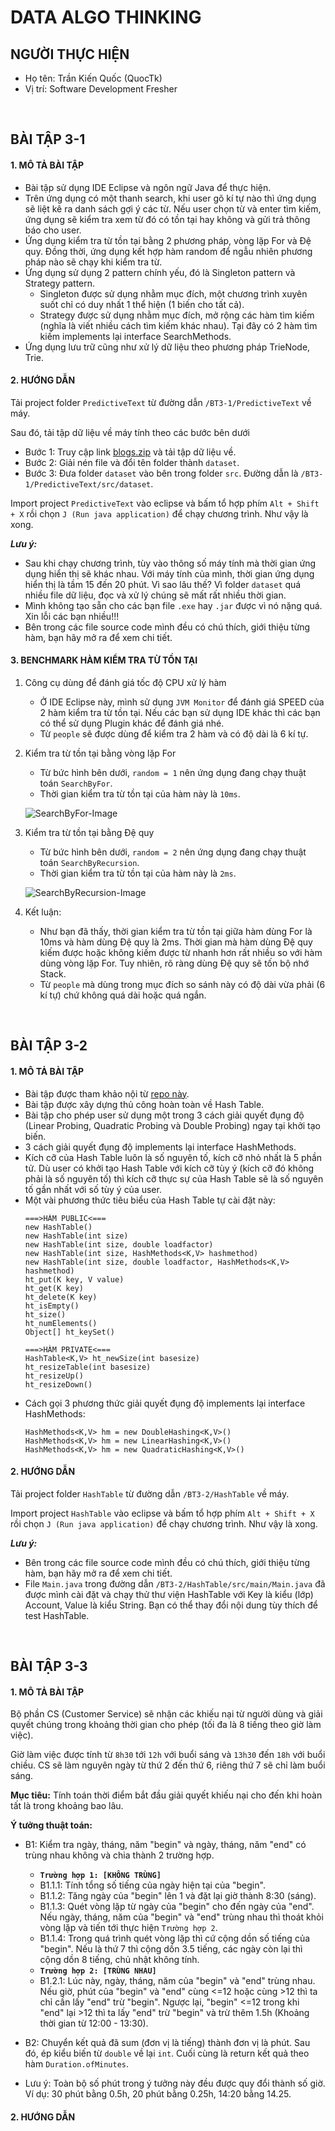 # DATA ALGO THINKING

## NGƯỜI THỰC HIỆN

* Họ tên: Trần Kiến Quốc (QuocTk)
* Vị trí: Software Development Fresher

<br/>

## BÀI TẬP 3-1

#### 1. MÔ TẢ BÀI TẬP
* Bài tập sử dụng IDE Eclipse và ngôn ngữ Java để thực hiện.
* Trên ứng dụng có một thanh search, khi user gõ kí tự nào thì ứng dụng sẽ liệt kê ra danh sách gợi ý các từ. Nếu user chọn từ và enter tìm kiếm, ứng dụng sẽ kiểm tra xem từ đó có tồn tại hay không và gửi trả thông báo cho user.
* Ứng dụng kiểm tra từ tồn tại bằng 2 phương pháp, vòng lặp For và Đệ quy. Đồng thời, ứng dụng kết hợp hàm random để ngẫu nhiên phương pháp nào sẽ chạy khi kiểm tra từ.
* Ứng dụng sử dụng 2 pattern chính yếu, đó là Singleton pattern và Strategy pattern.
    * Singleton được sử dụng nhằm mục đích, một chương trình xuyên suốt chỉ có duy nhất 1 thể hiện (1 biến cho tất cả).
    * Strategy được sử dụng nhằm mục đích, mở rộng các hàm tìm kiếm (nghĩa là viết nhiều cách tìm kiếm khác nhau). Tại đây có 2 hàm tìm kiếm implements lại interface SearchMethods.
* Ứng dụng lưu trữ cũng như xử lý dữ liệu theo phương pháp TrieNode, Trie.

#### 2. HƯỚNG DẪN
Tải project folder `PredictiveText` từ đường dẫn `/BT3-1/PredictiveText` về máy.

Sau đó, tải tập dữ liệu về máy tính theo các bước bên dưới

* Bước 1: Truy cập link [blogs.zip](http://u.cs.biu.ac.il/~koppel/BlogCorpus.htm) và tải tập dữ liệu về.
* Bước 2: Giải nén file và đổi tên folder thành `dataset`.
* Bước 3: Đưa folder `dataset` vào bên trong folder `src`. Đường dẫn là `/BT3-1/PredictiveText/src/dataset`.

Import project `PredictiveText` vào eclipse và bấm tổ hợp phím `Alt + Shift + X` rồi chọn `J (Run java application)` để chạy chương trình. Như vậy là xong.

***Lưu ý:***
* Sau khi chạy chương trình, tùy vào thông số máy tính mà thời gian ứng dụng hiển thị sẽ khác nhau. Với máy tính của mình, thời gian ứng dụng hiển thị là tầm 15 đến 20 phút. Vì sao lâu thế? Vì folder `dataset` quá nhiều file dữ liệu, đọc và xử lý chúng sẽ mất rất nhiều thời gian.
* Mình không tạo sẵn cho các bạn file `.exe` hay `.jar` được vì nó nặng quá. Xin lỗi các bạn nhiều!!!
* Bên trong các file source code mình đều có chú thích, giới thiệu từng hàm, bạn hãy mở ra để xem chi tiết.

#### 3. BENCHMARK HÀM KIỂM TRA TỪ TỒN TẠI
1. Công cụ dùng để đánh giá tốc độ CPU xử lý hàm
    * Ở IDE Eclipse này, mình sử dụng `JVM Monitor` để đánh giá SPEED của 2 hàm kiểm tra từ tồn tại. Nếu các bạn sử dụng IDE khác thì các bạn có thể sử dụng Plugin khác để đánh giá nhé.
    * Từ `people` sẽ được dùng để kiểm tra 2 hàm và có độ dài là 6 kí tự.

2. Kiểm tra từ tồn tại bằng vòng lặp For
    * Từ bức hình bên dưới, `random = 1` nên ứng dụng đang chạy thuật toán `SearchByFor`.
    * Thời gian kiểm tra từ tồn tại của hàm này là `10ms`.

    ![SearchByFor-Image](./images/1.png)

3. Kiểm tra từ tồn tại bằng Đệ quy
    * Từ bức hình bên dưới, `random = 2` nên ứng dụng đang chạy thuật toán `SearchByRecursion`.
    * Thời gian kiểm tra từ tồn tại của hàm này là `2ms`.

    ![SearchByRecursion-Image](./images/2.png)

4. Kết luận:
    * Như bạn đã thấy, thời gian kiểm tra từ tồn tại giữa hàm dùng For là 10ms và hàm dùng Đệ quy là 2ms. Thời gian mà hàm dùng Đệ quy kiếm được hoặc không kiếm được từ nhanh hơn rất nhiều so với hàm dùng vòng lặp For. Tuy nhiên, rõ ràng dùng Đệ quy sẽ tốn bộ nhớ Stack.
    * Từ `people` mà dùng trong mục đích so sánh này có độ dài vừa phải (6 kí tự) chứ không quá dài hoặc quá ngắn.

<br/>

## BÀI TẬP 3-2

#### 1. MÔ TẢ BÀI TẬP
* Bài tập được tham khảo nội từ [repo này](https://github.com/jamesroutley/write-a-hash-table).
* Bài tập được xây dựng thủ công hoàn toàn về Hash Table.
* Bài tập cho phép user sử dụng một trong 3 cách giải quyết đụng độ (Linear Probing, Quadratic Probing và Double Probing) ngay tại khởi tạo biến.
* 3 cách giải quyết đụng độ implements lại interface HashMethods.
* Kích cỡ của Hash Table luôn là số nguyên tố, kích cỡ nhỏ nhất là 5 phần tử. Dù user có khởi tạo Hash Table với kích cỡ tùy ý (kích cỡ đó không phải là số nguyên tố) thì kích cỡ thực sự của Hash Table sẽ là số nguyên tố gần nhất với số tùy ý của user.
* Một vài phương thức tiêu biểu của Hash Table tự cài đặt này:
    ```
    ===>HÀM PUBLIC<===
    new HashTable()
    new HashTable(int size)
    new HashTable(int size, double loadfactor)
    new HashTable(int size, HashMethods<K,V> hashmethod)
    new HashTable(int size, double loadfactor, HashMethods<K,V> hashmethod)
    ht_put(K key, V value)
    ht_get(K key)
    ht_delete(K key)
    ht_isEmpty()
    ht_size()
    ht_numElements()
    Object[] ht_keySet()

    ===>HÀM PRIVATE<===
    HashTable<K,V> ht_newSize(int basesize)
    ht_resizeTable(int basesize)
    ht_resizeUp()
    ht_resizeDown()
    ```
* Cách gọi 3 phương thức giải quyết đụng độ implements lại interface HashMethods:
    ```
    HashMethods<K,V> hm = new DoubleHashing<K,V>()
    HashMethods<K,V> hm = new LinearHashing<K,V>()
    HashMethods<K,V> hm = new QuadraticHashing<K,V>()
    ```

#### 2. HƯỚNG DẪN
Tải project folder `HashTable` từ đường dẫn `/BT3-2/HashTable` về máy.

Import project `HashTable` vào eclipse và bấm tổ hợp phím `Alt + Shift + X` rồi chọn `J (Run java application)` để chạy chương trình. Như vậy là xong.

***Lưu ý:***
* Bên trong các file source code mình đều có chú thích, giới thiệu từng hàm, bạn hãy mở ra để xem chi tiết.
* File `Main.java` trong đường dẫn `/BT3-2/HashTable/src/main/Main.java` đã được mình cài đặt và chạy thử thư viện HashTable với Key là kiểu (lớp) Account, Value là kiểu String. Bạn có thể thay đổi nội dung tùy thích để test HashTable.

<br/>

## BÀI TẬP 3-3

#### 1. MÔ TẢ BÀI TẬP
Bộ phần CS (Customer Service) sẽ nhận các khiếu nại từ người dùng và giải quyết chúng trong khoảng thời gian cho phép (tối đa là 8 tiếng theo giờ làm việc).

Giờ làm việc được tính từ `8h30` tới `12h` với buổi sáng và `13h30` đến `18h` với buổi chiều. CS sẽ làm nguyên ngày từ thứ 2 đến thứ 6, riêng thứ 7 sẽ chỉ làm buổi sáng.

**Mục tiêu:** Tính toán thời điểm bắt đầu giải quyết khiếu nại cho đến khi hoàn tất là trong khoảng bao lâu.

**Ý tưởng thuật toán:**

* B1: Kiểm tra ngày, tháng, năm "begin" và ngày, tháng, năm "end" có trùng nhau không và chia thành 2 trường hợp.
    * **`Trường hợp 1: [KHÔNG TRÙNG]`**
    * B1.1.1: Tính tổng số tiếng của ngày hiện tại của "begin".
    * B1.1.2: Tăng ngày của "begin" lên 1 và đặt lại giờ thành 8:30 (sáng).
    * B1.1.3: Quét vòng lặp từ ngày của "begin" cho đến ngày của "end". Nếu ngày, tháng, năm của "begin" và "end" trùng nhau thì thoát khỏi vòng lặp và tiến tới thực hiện `Trường hợp 2`.
    * B1.1.4: Trong quá trình quét vòng lặp thì cứ cộng dồn số tiếng của "begin". Nếu là thứ 7 thì cộng dồn 3.5 tiếng, các ngày còn lại thì cộng dồn 8 tiếng, chủ nhật không tính.
    * **`Trường hợp 2: [TRÙNG NHAU]`**
    * B1.2.1: Lúc này, ngày, tháng, năm của "begin" và "end" trùng nhau. Nếu giờ, phút của "begin" và "end" cùng <=12 hoặc cùng >12 thì ta chỉ cần lấy "end" trừ "begin". Ngược lại, "begin" <=12 trong khi "end" lại >12 thì ta lấy "end" trừ "begin" và trừ thêm 1.5h (Khoảng thời gian từ 12:00 - 13:30).
* B2: Chuyển kết quả đã sum (đơn vị là tiếng) thành đơn vị là phút. Sau đó, ép kiểu biến từ `double` về lại `int`. Cuối cùng là return kết quả theo hàm `Duration.ofMinutes`.

* Lưu ý: Toàn bộ số phút trong ý tưởng này đều được quy đổi thành số giờ. Ví dụ: 30 phút bằng 0.5h, 20 phút bằng 0.25h, 14:20 bằng 14.25.

#### 2. HƯỚNG DẪN





